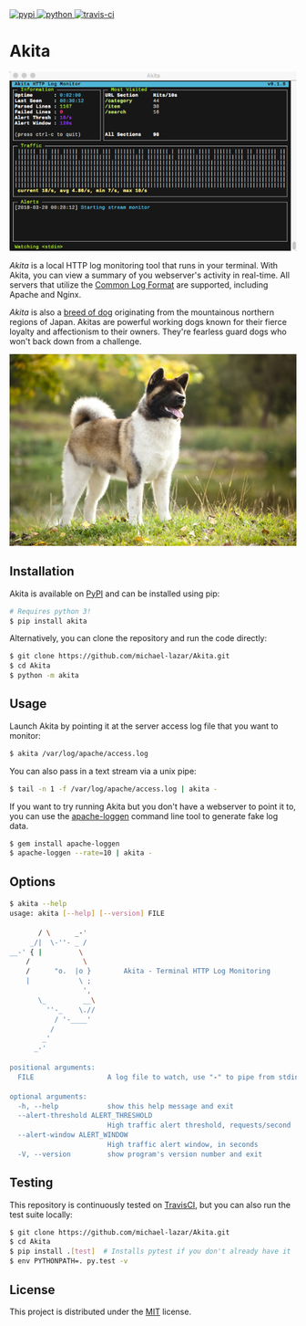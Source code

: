 <a href="https://pypi.python.org/pypi/akita/">
  <img alt="pypi" src="https://img.shields.io/pypi/v/akita.svg?label=version"/>
</a>
<a href="https://pypi.python.org/pypi/akita/">
  <img alt="python" src="https://img.shields.io/badge/python-3.4+-blue.svg"/>
</a>
<a href="https://travis-ci.org/michael-lazar/Akita">
  <img alt="travis-ci" src="https://travis-ci.org/michael-lazar/Akita.svg?branch=master"/>
</a>

# Akita

<p align="center">
<img alt="Demo" src="resources/demo.gif"/>
</p>

*Akita* is a local HTTP log monitoring tool that runs in your terminal. With Akita, you can view a summary of you webserver's activity in real-time. All servers that utilize the [Common Log Format](https://en.wikipedia.org/wiki/Common_Log_Format) are supported, including Apache and Nginx.

*Akita* is also a [breed of dog](https://en.wikipedia.org/wiki/Akita_(dog)) originating from the mountainous northern regions of Japan. Akitas are powerful working dogs known for their fierce loyalty and affectionism to their owners. They're fearless guard dogs who won't back down from a challenge.

<p align="center">
<img alt="Akita" src="resources/akita_1.jpg" width="667px"/>
</p>

## Installation

Akita is available on [PyPI](https://pypi.python.org/pypi/akita/) and can be installed using pip:

```bash
# Requires python 3!
$ pip install akita
```

Alternatively, you can clone the repository and run the code directly:

```bash
$ git clone https://github.com/michael-lazar/Akita.git
$ cd Akita
$ python -m akita
```

## Usage

Launch Akita by pointing it at the server access log file that you want to monitor:

```bash
$ akita /var/log/apache/access.log
```

You can also pass in a text stream via a unix pipe:

```bash
$ tail -n 1 -f /var/log/apache/access.log | akita -
```

If you want to try running Akita but you don't have a webserver to point it to, you can use the [apache-loggen](https://github.com/tamtam180/apache_log_gen) command line tool to generate fake log data.

```bash
$ gem install apache-loggen
$ apache-loggen --rate=10 | akita -
```

## Options

```bash
$ akita --help
usage: akita [--help] [--version] FILE

       / \      _-'
     _/|  \-''- _ /
__-' { |         \
    /             \
    /      "o.  |o }        Akita - Terminal HTTP Log Monitoring
    |            \ ;
                  ',
       \_         __\
         ''-_    \.//
           / '-____'
          /
        _'
      _-'

positional arguments:
  FILE                  A log file to watch, use "-" to pipe from stdin

optional arguments:
  -h, --help            show this help message and exit
  --alert-threshold ALERT_THRESHOLD
                        High traffic alert threshold, requests/second
  --alert-window ALERT_WINDOW
                        High traffic alert window, in seconds
  -V, --version         show program's version number and exit
```

## Testing

This repository is continuously tested on [TravisCI](https://travis-ci.org/michael-lazar/Akita), but you can also run the test suite locally:

```bash
$ git clone https://github.com/michael-lazar/Akita.git
$ cd Akita
$ pip install .[test]  # Installs pytest if you don't already have it
$ env PYTHONPATH=. py.test -v
```

## License
This project is distributed under the [MIT](LICENSE) license.
